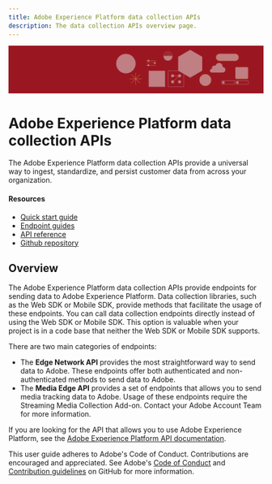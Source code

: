 ```yaml
---
title: Adobe Experience Platform data collection APIs
description: The data collection APIs overview page.
---
```


<Hero slots="image, heading, text" background="rgb(154, 23, 34)"/>

![Hero image](assets/platform-hero.png)

# Adobe Experience Platform data collection APIs

The Adobe Experience Platform data collection APIs provide a universal way to ingest, standardize, and persist customer data from across your organization.

<Resources slots="heading, links"/>

#### Resources

* [Quick start guide](getting-started/index.md)
* [Endpoint guides](endpoints/index.md)
* [API reference](api/index.md)
* [Github repository](https://github.com/AdobeDocs/data-collection-apis)

## Overview

The Adobe Experience Platform data collection APIs provide endpoints for sending data to Adobe Experience Platform. Data collection libraries, such as the Web SDK or Mobile SDK, provide methods that facilitate the usage of these endpoints. You can call data collection endpoints directly instead of using the Web SDK or Mobile SDK. This option is valuable when your project is in a code base that neither the Web SDK or Mobile SDK supports.

There are two main categories of endpoints:

* The **Edge Network API** provides the most straightforward way to send data to Adobe. These endpoints offer both authenticated and non-authenticated methods to send data to Adobe.
* The **Media Edge API** provides a set of endpoints that allows you to send media tracking data to Adobe. Usage of these endpoints require the Streaming Media Collection Add-on. Contact your Adobe Account Team for more information.

If you are looking for the API that allows you to use Adobe Experience Platform, see the [Adobe Experience Platform API documentation](https://developer.adobe.com/experience-platform-apis/).

This user guide adheres to Adobe's Code of Conduct. Contributions are encouraged and appreciated. See Adobe's [Code of Conduct](https://github.com/AdobeDocs/analytics-2.0-apis/blob/main/CODE_OF_CONDUCT.md) and [Contribution guidelines](https://github.com/AdobeDocs/analytics-2.0-apis/blob/main/.github/CONTRIBUTING.md) on GitHub for more information.
